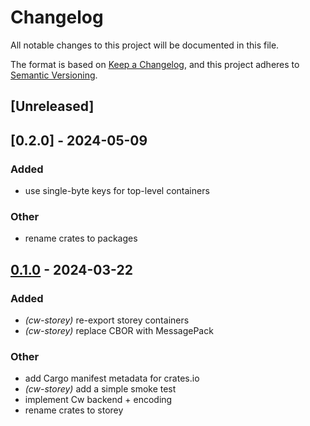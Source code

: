 # Changelog
All notable changes to this project will be documented in this file.

The format is based on [Keep a Changelog](https://keepachangelog.com/en/1.0.0/),
and this project adheres to [Semantic Versioning](https://semver.org/spec/v2.0.0.html).

## [Unreleased]
## [0.2.0] - 2024-05-09


### Added
- use single-byte keys for top-level containers

### Other
- rename crates to packages

## [0.1.0](https://github.com/CosmWasm/storey/releases/tag/cw-storey-v0.1.0) - 2024-03-22

### Added
- *(cw-storey)* re-export storey containers
- *(cw-storey)* replace CBOR with MessagePack

### Other
- add Cargo manifest metadata for crates.io
- *(cw-storey)* add a simple smoke test
- implement Cw backend + encoding
- rename crates to storey

